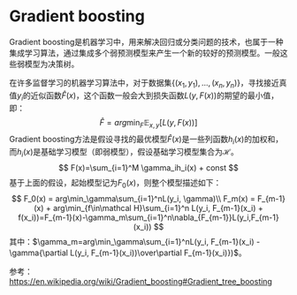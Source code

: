 # Gradient boosting

Gradient boosting是机器学习中，用来解决回归或分类问题的技术，也属于一种集成学习算法，通过集成多个弱预测模型来产生一个新的较好的预测模型。一般这些弱模型为决策树。

在许多监督学习的机器学习算法中，对于数据集$\{(x_1,y_1),...,(x_n, y_n)\}$，寻找接近真值$y_i$的近似函数$\hat F(x)$，这个函数一般会大到损失函数$L(y, F(x))$的期望的最小值，即：
$$
\hat F=arg\min_F \mathbb E_{x,y}[L(y, F(x))]
$$
Gradient boosting方法是假设寻找的最优模型$\hat F(x)$是一些列函数$h_i(x)$的加权和，而$h_i(x)$是基础学习模型（即弱模型），假设基础学习模型集合为$\mathcal H$。
$$
F(x)=\sum_{i=1}^M \gamma_ih_i(x) + const
$$
基于上面的假设，起始模型记为$F_0(x)$，则整个模型描述如下：
$$
F_0(x) = arg\min_\gamma\sum_{i=1}^nL(y_i, \gamma)\\
F_m(x) = F_{m-1}(x) + arg\min_{f\in\mathcal H}\sum_{i=1}^n L(y_i, F_{m-1}(x_i) + f(x_i))=F_{m-1}(x)-\gamma_m\sum_{i=1}^n\nabla_{F_{m-1}}L(y_i,F_{m-1}(x_i))
$$
其中：$\gamma_m=arg\min_\gamma\sum_{i=1}^nL(y_i, F_{m-1}(x_i) - \gamma{\partial L(y_i, F_{m-1}(x_i))\over\partial F_{m-1}(x_i)})$。



参考：https://en.wikipedia.org/wiki/Gradient_boosting#Gradient_tree_boosting